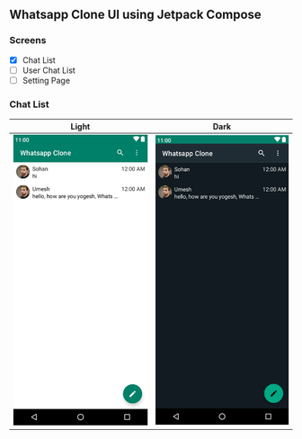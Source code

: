 ## Whatsapp Clone UI using Jetpack Compose  

### Screens
- [x] Chat List
- [ ] User Chat List
- [ ] Setting Page

### Chat List
Light | Dark
-- | --
![Chat List Light](images/light/chat_list.png)|![Chat List Dark](images/dark/chat_list.png)
